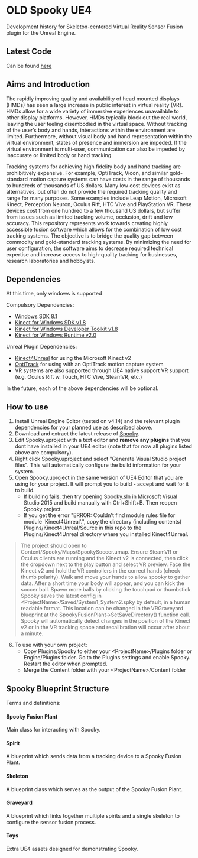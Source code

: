# OLD Spooky UE4
Development history for Skeleton-centered Virtual Reality Sensor Fusion plugin for the Unreal Engine.

## Latest Code
Can be found [here](https://www.github.com/jakefountain/spooky)

## Aims and Introduction
The rapidly improving quality and availability of head mounted displays (HMDs) has seen a large increase in public interest in virtual reality (VR). HMDs allow for a wide variety of immersive experiences unavailable to other display platforms. However, HMDs typically block out the real world, leaving the user feeling disembodied in the virtual space. Without tracking of the user’s body and hands, interactions within the environment are limited. Furthermore, without visual body and hand representation within the virtual environment, states of presence and immersion are impeded. If the virtual environment is multi-user, communication can also be impeded by inaccurate or limited body or hand tracking.
 
Tracking systems for achieving high fidelity body and hand tracking are prohibitively expensive. For example, OptiTrack, Vicon, and similar gold-standard motion capture systems can have costs in the range of thousands to hundreds of thousands of US dollars. Many low cost devices exist as alternatives, but often do not provide the required tracking quality and range for many purposes. Some examples include Leap Motion, Microsoft Kinect, Perception Neuron, Oculus Rift, HTC Vive and PlayStation VR. These devices cost from one hundred to a few thousand US dollars, but suffer from issues such as limited tracking volume, occlusion, drift and low accuracy. This repository represents work towards creating highly accessible fusion software which allows for the combination of low cost tracking systems. The objective is to bridge the quality gap between commodity and gold-standard tracking systems. By minimizing the need for user configuration, the software aims to decrease required technical expertise and increase access to high-quality tracking for businesses, research laboratories and hobbyists.

## Dependencies

At this time, only windows is supported

Compulsory Dependencies:
 - [Windows SDK 8.1](https://developer.microsoft.com/en-us/windows/downloads/windows-8-1-sdk) 
 - [Kinect for Windows SDK v1.8](https://www.microsoft.com/en-us/download/details.aspx?id=40278)
 - [Kinect for Windows Developer Toolkit v1.8](https://www.microsoft.com/en-us/download/details.aspx?id=40276)
 - [Kinect for Windows Runtime v2.0](https://www.microsoft.com/en-us/download/details.aspx?id=44559)

Unreal Plugin Dependencies:
 - [Kinect4Unreal](http://www.opaque.media/kinect-4-unreal/) for using the Microsoft Kinect v2
 - [OptiTrack](http://optitrack.com/downloads/plugins.html) for using with an OptiTrack motion capture system
 - VR systems are also supported through UE4 native support VR support (e.g. Oculus Rift w. Touch, HTC Vive, SteamVR, etc.)
 
In the future, each of the above dependencies will be optional.

## How to use

1. Install Unreal Engine Editor (tested on v4.14) and the relevant plugin dependencies for your planned use as described above.
2. Download and extract the latest release of [Spooky](https://github.com/JakeFountain/Spooky/releases/latest).
3. Edit Spooky.uproject with a text editor and **remove any plugins** that you dont have installed in your UE4 editor (note that for now all plugins listed above are compulsory).
4. Right click Spooky.uproject and select "Generate Visual Studio project files". This will automatically configure the build information for your system.
5. Open Spooky.uproject in the same version of UE4 Editor that you are using for your project. It will prompt you to build - accept and wait for it to build. 
	- If building fails, then try opening Spooky.sln in Microsoft Visual Studio 2015 and build manually with Ctrl+Shift+B. Then reopen Spooky.project.
	- If you get the error "ERROR: Couldn't find module rules file for module 'Kinect4Unreal'.", copy the directory (including contents) Plugins/Kinect4Unreal/Source in this repo to the Plugins/Kinect4Unreal directory where you installed Kinect4Unreal.
> The project should open to Content/Spooky/Maps/SpookySoccer.umap.
> Ensure SteamVR or Oculus clients are running and the Kinect v2 is connected, then click the dropdown next to the play button and select VR preview.
> Face the Kinect v2 and hold the VR controllers in the correct hands (check thumb polarity). 
> Walk and move your hands to allow spooky to gather data. 
> After a short time your body will appear, and you can kick the soccer ball. 
> Spawn more balls by clicking the touchpad or thumbstick.
> Spooky saves the latest config in \<ProjectName\>/Saved/System1_System2.spky by default, in a human readable format. 
> This location can be changed in the VRGraveyard blueprint at the SpookyFusionPlant->SetSaveDirectory() function call.
> Spooky will automatically detect changes in the position of the Kinect v2 or in the VR tracking space and recalibration will occur after about a minute.
6. To use with your own project:
    * Copy Plugins/Spooky to either your \<ProjectName\>/Plugins folder or Engine/Plugins folder. Go to the Plugins settings and enable Spooky. Restart the editor when prompted.
    * Merge the Content folder with your \<ProjectName\>/Content folder

## Spooky Blueprint Structure

Terms and definitions:

#### Spooky Fusion Plant
Main class for interacting with Spooky.
#### Spirit
A blueprint which sends data from a tracking device to a Spooky Fusion Plant.
#### Skeleton 
A blueprint class which serves as the output of the Spooky Fusion Plant.
#### Graveyard 
A blueprint which links together multiple spirits and a single skeleton to configure the sensor fusion process.
#### Toys
Extra UE4 assets designed for demonstrating Spooky.


